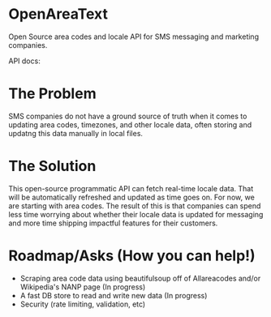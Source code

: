 # OpenAreaText
Open Source area codes and locale API for SMS messaging and marketing companies. 

API docs: 

# The Problem 

SMS companies do not have a ground source of truth when it comes to updating area codes, timezones, and other locale data, often storing and updatng this data manually in local files. 

# The Solution 

This open-source programmatic API can fetch real-time locale data. That will be automatically refreshed and updated as time goes on. For now, we are starting with area codes. The result of this is that  companies can spend less time worrying about whether their locale data is updated for messaging and more time shipping impactful features for their customers. 

# Roadmap/Asks (How you can help!)

- Scraping area code data using beautifulsoup off of Allareacodes and/or Wikipedia's NANP page (In progress)
- A fast DB store to read and write new data (In progress)
- Security (rate limiting, validation, etc) 


 
